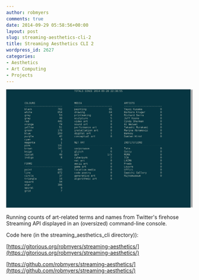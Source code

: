 ```yaml
---
author: robmyers
comments: true
date: 2014-09-29 05:58:56+00:00
layout: post
slug: streaming-aesthetics-cli-2
title: Streaming Aesthetics CLI 2
wordpress_id: 2627
categories:
- Aesthetics
- Art Computing
- Projects
---
```


[![streeaming-22](/assets/2014/09/streeaming-22-1024x647.png)](/assets/2014/09/streeaming-22.png)

Running counts of art-related terms and names from Twitter's firehose Streaming API displayed in an (oversized) command-line console.

Code here (in the streaming_aesthetics_cli directory)):

[https://gitorious.org/robmyers/streaming-aesthetics/](https://gitorious.org/robmyers/streaming-aesthetics/)

[https://github.com/robmyers/streaming-aesthetics/](https://github.com/robmyers/streaming-aesthetics/)
